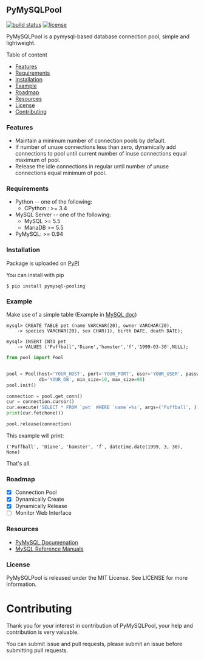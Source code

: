 ## PyMySQLPool

[![build status](https://travis-ci.org/zongzhenh/PyMySQLPool.svg?branch=master)](hhttps://travis-ci.org/zongzhenh/PyMySQLPool.svg?branch=master) [![license](https://img.shields.io/dub/l/vibe-d.svg)](./LICENSE)

PyMySQLPool is a pymysql-based database connection pool, simple and lightweight.

Table of content

- [Features](https://github.com/zongzhenh/PyMySQLPool#features)
- [Requirements](https://github.com/zongzhenh/PyMySQLPool/blob/master/README.md#requirements)
- [Installation](https://github.com/zongzhenh/PyMySQLPool/blob/master/README.md#installation)
- [Example](https://github.com/zongzhenh/PyMySQLPool/blob/master/README.md#example)
- [Roadmap](https://github.com/zongzhenh/PyMySQLPool/blob/master/README.md#roadmap)
- [Resources](https://github.com/zongzhenh/PyMySQLPool/blob/master/README.md#resources)
- [License](https://github.com/zongzhenh/PyMySQLPool/blob/master/README.md#license)
- [Contributing](https://github.com/zongzhenh/PyMySQLPool/blob/master/README.md#contributing)

### Features

- Maintain a minimum number of connection pools by default.
- If number of unuse connections less than zero, dynamically add connections to pool until current number of inuse connections equal maximum of pool.
- Release the idle connections in regular until number of unuse connections equal minimum of pool.

### Requirements

- Python -- one of the following:
    - CPython : >= 3.4
- MySQL Server -- one of the following:
    - MySQL >= 5.5
    - MariaDB >= 5.5
- PyMySQL: >= 0.94

### Installation

Package is uploaded on [PyPI](https://github.com/zongzhenh/PyMySQLPool/blob/master/README.md#pymysqlpool)

You can install with pip

```
$ pip install pymysql-pooling
```

### Example

Make use of a simple table (Example in [MySQL doc](https://dev.mysql.com/doc/refman/8.0/en/creating-tables.html))

```mysql
mysql> CREATE TABLE pet (name VARCHAR(20), owner VARCHAR(20),
    -> species VARCHAR(20), sex CHAR(1), birth DATE, death DATE);

mysql> INSERT INTO pet
    -> VALUES ('Puffball','Diane','hamster','f','1999-03-30',NULL);
```

```python
from pool import Pool


pool = Pool(host='YOUR_HOST', port='YOUR_PORT', user='YOUR_USER', password='YOUR_PASSWORD',
            db='YOUR_DB', min_size=10, max_size=90)
pool.init()

connection = pool.get_conn()
cur = connection.cursor()
cur.execute('SELECT * FROM `pet` WHERE `name`=%s', args=('Puffball', ))
print(cur.fetchone())

pool.release(connection)
```

This example will print:

```
('Puffball', 'Diane', 'hamster', 'f', datetime.date(1999, 3, 30), None)
```

That's all.

### Roadmap

+ [x] Connection Pool
+ [x] Dynamically Create
+ [x] Dynamically Release
+ [ ] Monitor Web Interface

### Resources

- [PyMySQL Documenation](https://pymysql.readthedocs.io/en/latest/index.html)
- [MySQL Reference Manuals](https://dev.mysql.com/doc/refman/8.0/en/)

### License

PyMySQLPool is released under the MIT License. See LICENSE for more information.

# Contributing

Thank you for your interest in contribution of PyMySQLPool, your help and contribution is very valuable. 

You can submit issue and pull requests, please submit an issue before submitting pull requests.
